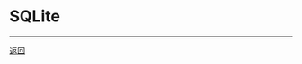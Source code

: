 # SQLite

---

[返回](/repository/databases/RDBMS/README.md#sqliterepositorydatabasesrdbmssqlitereadmemdsqlite)